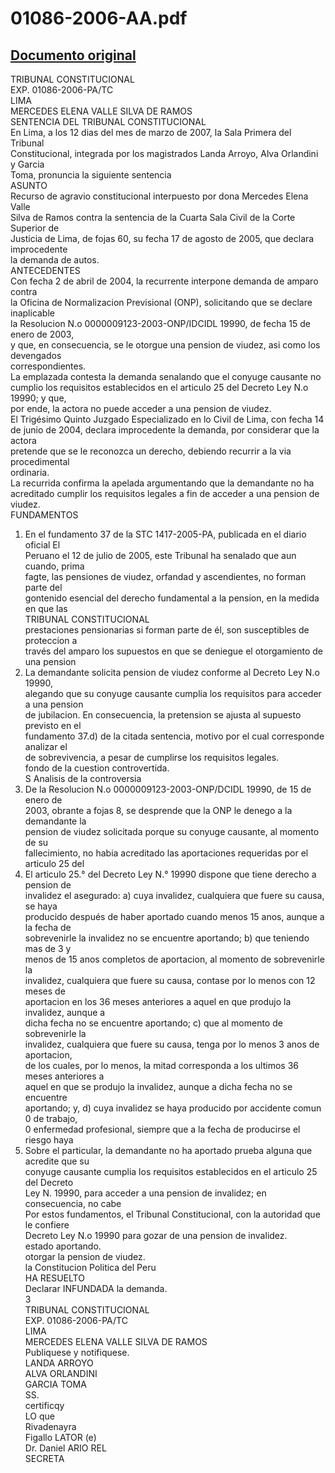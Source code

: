 
01086-2006-AA.pdf
=================
  
[Documento original](https://tc.gob.pe/jurisprudencia/2007/01086-2006-AA.pdf)  
---  
TRIBUNAL CONSTITUCIONAL  
EXP. 01086-2006-PA/TC  
LIMA  
MERCEDES ELENA VALLE SILVA DE RAMOS  
SENTENCIA DEL TRIBUNAL CONSTITUCIONAL  
En Lima, a los 12 dias del mes de marzo de 2007, la Sala Primera del Tribunal  
Constitucional, integrada por los magistrados Landa Arroyo, Alva Orlandini y Garcia  
Toma, pronuncia la siguiente sentencia  
ASUNTO  
Recurso de agravio constitucional interpuesto por dona Mercedes Elena Valle  
Silva de Ramos contra la sentencia de la Cuarta Sala Civil de la Corte Superior de  
Justicia de Lima, de fojas 60, su fecha 17 de agosto de 2005, que declara improcedente  
la demanda de autos.  
ANTECEDENTES  
Con fecha 2 de abril de 2004, la recurrente interpone demanda de amparo contra  
la Oficina de Normalizacion Previsional (ONP), solicitando que se declare inaplicable  
la Resolucion N.o 0000009123-2003-ONP/IDCIDL 19990, de fecha 15 de enero de 2003,  
y que, en consecuencia, se le otorgue una pension de viudez, asi como los devengados  
correspondientes.  
La emplazada contesta la demanda senalando que el conyuge causante no  
cumplio los requisitos establecidos en el articulo 25 del Decreto Ley N.o 19990; y que,  
por ende, la actora no puede acceder a una pension de viudez.  
El Trigésimo Quinto Juzgado Especializado en lo Civil de Lima, con fecha 14  
de junio de 2004, declara improcedente la demanda, por considerar que la actora  
pretende que se le reconozca un derecho, debiendo recurrir a la via procedimental  
ordinaria.  
La recurrida confirma la apelada argumentando que la demandante no ha  
acreditado cumplir los requisitos legales a fin de acceder a una pension de viudez.  
FUNDAMENTOS  
1. En el fundamento 37 de la STC 1417-2005-PA, publicada en el diario oficial El  
Peruano el 12 de julio de 2005, este Tribunal ha senalado que aun cuando, prima  
fagte, las pensiones de viudez, orfandad y ascendientes, no forman parte del  
gontenido esencial del derecho fundamental a la pension, en la medida en que las  
TRIBUNAL CONSTITUCIONAL  
prestaciones pensionarias si forman parte de él, son susceptibles de proteccion a  
través del amparo los supuestos en que se deniegue el otorgamiento de una pension  
2. La demandante solicita pension de viudez conforme al Decreto Ley N.o 19990,  
alegando que su conyuge causante cumplia los requisitos para acceder a una pension  
de jubilacion. En consecuencia, la pretension se ajusta al supuesto previsto en el  
fundamento 37.d) de la citada sentencia, motivo por el cual corresponde analizar el  
de sobrevivencia, a pesar de cumplirse los requisitos legales.  
fondo de la cuestion controvertida.  
S Analisis de la controversia  
3. De la Resolucion N.o 0000009123-2003-ONP/DCIDL 19990, de 15 de enero de  
2003, obrante a fojas 8, se desprende que la ONP le denego a la demandante la  
pension de viudez solicitada porque su conyuge causante, al momento de su  
fallecimiento, no habia acreditado las aportaciones requeridas por el articulo 25 del  
4. El articulo 25.° del Decreto Ley N.° 19990 dispone que tiene derecho a pension de  
invalidez el asegurado: a) cuya invalidez, cualquiera que fuere su causa, se haya  
producido después de haber aportado cuando menos 15 anos, aunque a la fecha de  
sobrevenirle la invalidez no se encuentre aportando; b) que teniendo mas de 3 y  
menos de 15 anos completos de aportacion, al momento de sobrevenirle la  
invalidez, cualquiera que fuere su causa, contase por lo menos con 12 meses de  
aportacion en los 36 meses anteriores a aquel en que produjo la invalidez, aunque a  
dicha fecha no se encuentre aportando; c) que al momento de sobrevenirle la  
invalidez, cualquiera que fuere su causa, tenga por lo menos 3 anos de aportacion,  
de los cuales, por lo menos, la mitad corresponda a los ultimos 36 meses anteriores a  
aquel en que se produjo la invalidez, aunque a dicha fecha no se encuentre  
aportando; y, d) cuya invalidez se haya producido por accidente comun 0 de trabajo,  
0 enfermedad profesional, siempre que a la fecha de producirse el riesgo haya  
5. Sobre el particular, la demandante no ha aportado prueba alguna que acredite que su  
conyuge causante cumplia los requisitos establecidos en el articulo 25 del Decreto  
Ley N. 19990, para acceder a una pension de invalidez; en consecuencia, no cabe  
Por estos fundamentos, el Tribunal Constitucional, con la autoridad que le confiere  
Decreto Ley N.o 19990 para gozar de una pension de invalidez.  
estado aportando.  
otorgar la pension de viudez.  
la Constitucion Politica del Peru  
HA RESUELTO  
Declarar INFUNDADA la demanda.  
3  
TRIBUNAL CONSTITUCIONAL  
EXP. 01086-2006-PA/TC  
LIMA  
MERCEDES ELENA VALLE SILVA DE RAMOS  
Publiquese y notifiquese.  
LANDA ARROYO  
ALVA ORLANDINI  
GARCIA TOMA  
SS.  
certificqy  
LO que  
Rivadenayra  
Figallo LATOR (e)  
Dr. Daniel ARIO REL  
SECRETA
